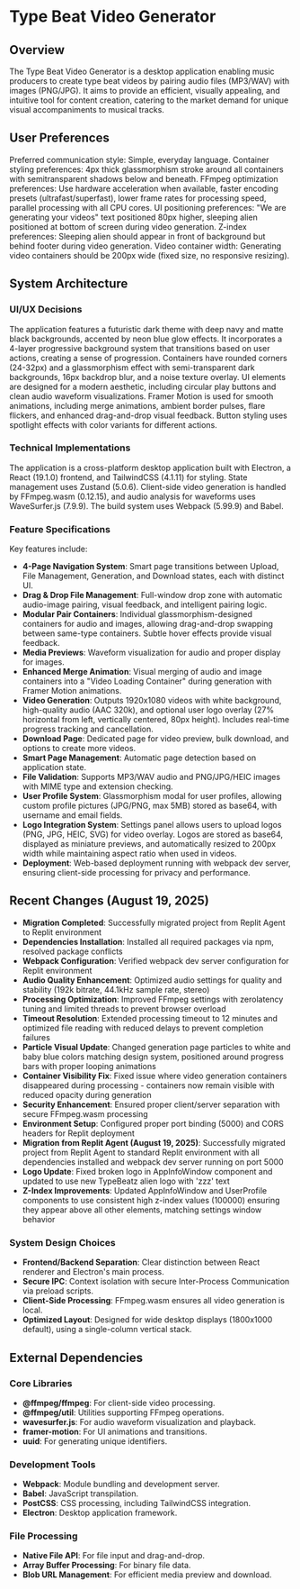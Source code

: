 # Type Beat Video Generator

## Overview
The Type Beat Video Generator is a desktop application enabling music producers to create type beat videos by pairing audio files (MP3/WAV) with images (PNG/JPG). It aims to provide an efficient, visually appealing, and intuitive tool for content creation, catering to the market demand for unique visual accompaniments to musical tracks.

## User Preferences
Preferred communication style: Simple, everyday language.
Container styling preferences: 4px thick glassmorphism stroke around all containers with semitransparent shadows below and beneath.
FFmpeg optimization preferences: Use hardware acceleration when available, faster encoding presets (ultrafast/superfast), lower frame rates for processing speed, parallel processing with all CPU cores.
UI positioning preferences: "We are generating your videos" text positioned 80px higher, sleeping alien positioned at bottom of screen during video generation.
Z-index preferences: Sleeping alien should appear in front of background but behind footer during video generation.
Video container width: Generating video containers should be 200px wide (fixed size, no responsive resizing).

## System Architecture

### UI/UX Decisions
The application features a futuristic dark theme with deep navy and matte black backgrounds, accented by neon blue glow effects. It incorporates a 4-layer progressive background system that transitions based on user actions, creating a sense of progression. Containers have rounded corners (24-32px) and a glassmorphism effect with semi-transparent dark backgrounds, 16px backdrop blur, and a noise texture overlay. UI elements are designed for a modern aesthetic, including circular play buttons and clean audio waveform visualizations. Framer Motion is used for smooth animations, including merge animations, ambient border pulses, flare flickers, and enhanced drag-and-drop visual feedback. Button styling uses spotlight effects with color variants for different actions.

### Technical Implementations
The application is a cross-platform desktop application built with Electron, a React (19.1.0) frontend, and TailwindCSS (4.1.11) for styling. State management uses Zustand (5.0.6). Client-side video generation is handled by FFmpeg.wasm (0.12.15), and audio analysis for waveforms uses WaveSurfer.js (7.9.9). The build system uses Webpack (5.99.9) and Babel.

### Feature Specifications
Key features include:
- **4-Page Navigation System**: Smart page transitions between Upload, File Management, Generation, and Download states, each with distinct UI.
- **Drag & Drop File Management**: Full-window drop zone with automatic audio-image pairing, visual feedback, and intelligent pairing logic.
- **Modular Pair Containers**: Individual glassmorphism-designed containers for audio and images, allowing drag-and-drop swapping between same-type containers. Subtle hover effects provide visual feedback.
- **Media Previews**: Waveform visualization for audio and proper display for images.
- **Enhanced Merge Animation**: Visual merging of audio and image containers into a "Video Loading Container" during generation with Framer Motion animations.
- **Video Generation**: Outputs 1920x1080 videos with white background, high-quality audio (AAC 320k), and optional user logo overlay (27% horizontal from left, vertically centered, 80px height). Includes real-time progress tracking and cancellation.
- **Download Page**: Dedicated page for video preview, bulk download, and options to create more videos.
- **Smart Page Management**: Automatic page detection based on application state.
- **File Validation**: Supports MP3/WAV audio and PNG/JPG/HEIC images with MIME type and extension checking.
- **User Profile System**: Glassmorphism modal for user profiles, allowing custom profile pictures (JPG/PNG, max 5MB) stored as base64, with username and email fields.
- **Logo Integration System**: Settings panel allows users to upload logos (PNG, JPG, HEIC, SVG) for video overlay. Logos are stored as base64, displayed as miniature previews, and automatically resized to 200px width while maintaining aspect ratio when used in videos.
- **Deployment**: Web-based deployment running with webpack dev server, ensuring client-side processing for privacy and performance.

## Recent Changes (August 19, 2025)
- **Migration Completed**: Successfully migrated project from Replit Agent to Replit environment
- **Dependencies Installation**: Installed all required packages via npm, resolved package conflicts
- **Webpack Configuration**: Verified webpack dev server configuration for Replit environment
- **Audio Quality Enhancement**: Optimized audio settings for quality and stability (192k bitrate, 44.1kHz sample rate, stereo)
- **Processing Optimization**: Improved FFmpeg settings with zerolatency tuning and limited threads to prevent browser overload
- **Timeout Resolution**: Extended processing timeout to 12 minutes and optimized file reading with reduced delays to prevent completion failures
- **Particle Visual Update**: Changed generation page particles to white and baby blue colors matching design system, positioned around progress bars with proper looping animations
- **Container Visibility Fix**: Fixed issue where video generation containers disappeared during processing - containers now remain visible with reduced opacity during generation
- **Security Enhancement**: Ensured proper client/server separation with secure FFmpeg.wasm processing
- **Environment Setup**: Configured proper port binding (5000) and CORS headers for Replit deployment
- **Migration from Replit Agent (August 19, 2025)**: Successfully migrated project from Replit Agent to standard Replit environment with all dependencies installed and webpack dev server running on port 5000
- **Logo Update**: Fixed broken logo in AppInfoWindow component and updated to use new TypeBeatz alien logo with 'zzz' text
- **Z-Index Improvements**: Updated AppInfoWindow and UserProfile components to use consistent high z-index values (100000) ensuring they appear above all other elements, matching settings window behavior

### System Design Choices
- **Frontend/Backend Separation**: Clear distinction between React renderer and Electron's main process.
- **Secure IPC**: Context isolation with secure Inter-Process Communication via preload scripts.
- **Client-Side Processing**: FFmpeg.wasm ensures all video generation is local.
- **Optimized Layout**: Designed for wide desktop displays (1800x1000 default), using a single-column vertical stack.

## External Dependencies

### Core Libraries
- **@ffmpeg/ffmpeg**: For client-side video processing.
- **@ffmpeg/util**: Utilities supporting FFmpeg operations.
- **wavesurfer.js**: For audio waveform visualization and playback.
- **framer-motion**: For UI animations and transitions.
- **uuid**: For generating unique identifiers.

### Development Tools
- **Webpack**: Module bundling and development server.
- **Babel**: JavaScript transpilation.
- **PostCSS**: CSS processing, including TailwindCSS integration.
- **Electron**: Desktop application framework.

### File Processing
- **Native File API**: For file input and drag-and-drop.
- **Array Buffer Processing**: For binary file data.
- **Blob URL Management**: For efficient media preview and download.